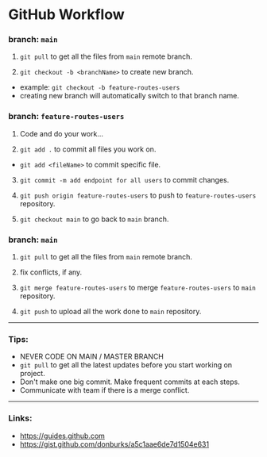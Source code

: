 # GitHub Workflow

### **branch:** `main`
1. `git pull` to get all the files from `main` remote branch.

2. `git checkout -b <branchName>` to create new branch.
* example: `git checkout -b feature-routes-users`
* creating new branch will automatically switch to that branch name.

### **branch:** `feature-routes-users`
1. Code and do your work...

2. `git add .` to commit all files you work on. 
* `git add <fileName>` to commit specific file.

3. `git commit -m add endpoint for all users` to commit changes.

4. `git push origin feature-routes-users` to push to `feature-routes-users` repository.

5. `git checkout main` to go back to `main` branch.

### **branch:** `main`
1. `git pull` to get all the files from `main` remote branch.

2. fix conflicts, if any.

3. `git merge feature-routes-users` to merge `feature-routes-users` to `main` repository.

4. `git push` to upload all the work done to `main` repository.

---

### Tips:
* NEVER CODE ON MAIN / MASTER BRANCH
* `git pull` to get all the latest updates before you start working on project.
* Don't make one big commit. Make frequent commits at each steps.
* Communicate with team if there is a merge conflict.

---

### Links:
* https://guides.github.com
* https://gist.github.com/donburks/a5c1aae6de7d1504e631
